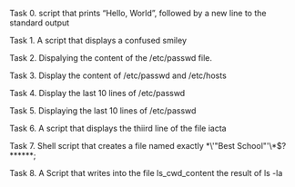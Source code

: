 Task 0. script that prints “Hello, World”, followed by a new line to the standard output

Task 1. A script that displays a confused smiley

Task 2. Dispalying the content of the /etc/passwd file.

Task 3. Display the content of /etc/passwd and /etc/hosts

Task 4. Display the last 10 lines of /etc/passwd

Task 5. Displaying the last 10 lines of /etc/passwd

Task 6. A script that displays the thiird  line of the file iacta

Task 7. Shell script that creates a file named exactly \*\\'"Best School"\'\\*$\?\*\*\*\*\*\*;

Task 8. A Script that writes into the file ls_cwd_content the result of ls -la

